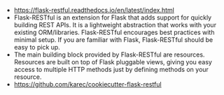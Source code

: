 * https://flask-restful.readthedocs.io/en/latest/index.html
* Flask-RESTful is an extension for Flask that adds support for quickly building REST APIs. It is a lightweight abstraction that works with your existing ORM/libraries. Flask-RESTful encourages best practices with minimal setup. If you are familiar with Flask, Flask-RESTful should be easy to pick up.
* The main building block provided by Flask-RESTful are resources. Resources are built on top of Flask pluggable views, giving you easy access to multiple HTTP methods just by defining methods on your resource. 
* https://github.com/karec/cookiecutter-flask-restful